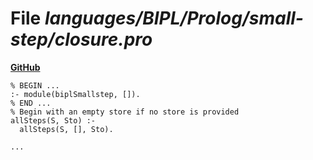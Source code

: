 # File _languages/BIPL/Prolog/small-step/closure.pro_
**[GitHub](https://github.com/softlang/yas/blob/master/languages/BIPL/Prolog/small-step/closure.pro)**
```
% BEGIN ...
:- module(biplSmallstep, []).
% END ...
% Begin with an empty store if no store is provided
allSteps(S, Sto) :-
  allSteps(S, [], Sto).

...
```
